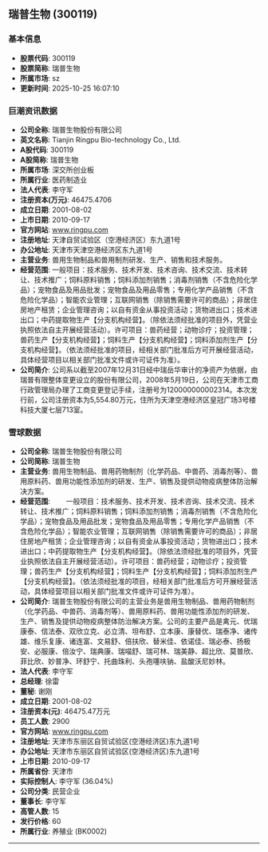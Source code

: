 ## 瑞普生物 (300119)

### 基本信息

- **股票代码**: 300119
- **股票简称**: 瑞普生物
- **所属市场**: sz
- **更新时间**: 2025-10-25 16:07:10

### 巨潮资讯数据

- **公司全称**: 瑞普生物股份有限公司
- **英文名称**: Tianjin Ringpu Bio-technology Co., Ltd.
- **A股代码**: 300119
- **A股简称**: 瑞普生物
- **所属市场**: 深交所创业板
- **所属行业**: 医药制造业
- **法人代表**: 李守军
- **注册资本(万元)**: 46475.4706
- **成立日期**: 2001-08-02
- **上市日期**: 2010-09-17
- **官方网站**: www.ringpu.com
- **注册地址**: 天津自贸试验区（空港经济区）东九道1号
- **办公地址**: 天津市天津空港经济区东九道1号
- **主营业务**: 兽用生物制品和兽用制剂研发、生产、销售和技术服务。
- **经营范围**: 一般项目：技术服务、技术开发、技术咨询、技术交流、技术转让、技术推广；饲料原料销售；饲料添加剂销售；消毒剂销售（不含危险化学品）；宠物食品及用品批发；宠物食品及用品零售；专用化学产品销售（不含危险化学品）；智能农业管理；互联网销售（除销售需要许可的商品）；非居住房地产租赁；企业管理咨询；以自有资金从事投资活动；货物进出口；技术进出口；中药提取物生产【分支机构经营】。（除依法须经批准的项目外，凭营业执照依法自主开展经营活动）。许可项目：兽药经营；动物诊疗；投资管理；兽药生产【分支机构经营】；饲料生产【分支机构经营】；饲料添加剂生产【分支机构经营】。（依法须经批准的项目，经相关部门批准后方可开展经营活动，具体经营项目以相关部门批准文件或许可证件为准）。
- **公司简介**: 公司系以截至2007年12月31日经中瑞岳华审计的净资产为依据，由瑞普有限整体变更设立的股份有限公司，2008年5月19日，公司在天津市工商行政管理局办理了工商变更登记手续，注册号为120000000002314。本次发行前，公司注册资本为5,554.80万元，住所为天津空港经济区皇冠广场3号楼科技大厦七层713室。

### 雪球数据

- **公司全称**: 瑞普生物股份有限公司
- **公司简称**: 瑞普生物
- **主营业务**: 兽用生物制品、兽用药物制剂（化学药品、中兽药、消毒剂等）、兽用原料药、兽用功能性添加剂的研发、生产、销售及提供动物疫病整体防治解决方案。
- **经营范围**: 　　一般项目：技术服务、技术开发、技术咨询、技术交流、技术转让、技术推广；饲料原料销售；饲料添加剂销售；消毒剂销售（不含危险化学品）；宠物食品及用品批发；宠物食品及用品零售；专用化学产品销售（不含危险化学品）；智能农业管理；互联网销售（除销售需要许可的商品）；非居住房地产租赁；企业管理咨询；以自有资金从事投资活动；货物进出口；技术进出口；中药提取物生产【分支机构经营】。（除依法须经批准的项目外，凭营业执照依法自主开展经营活动）。许可项目：兽药经营；动物诊疗；投资管理；兽药生产【分支机构经营】；饲料生产【分支机构经营】；饲料添加剂生产【分支机构经营】。（依法须经批准的项目，经相关部门批准后方可开展经营活动，具体经营项目以相关部门批准文件或许可证件为准）。
- **公司简介**: 瑞普生物股份有限公司的主营业务是兽用生物制品、兽用药物制剂（化学药品、中兽药、消毒剂等）、兽用原料药、兽用功能性添加剂的研发、生产、销售及提供动物疫病整体防治解决方案。公司的主要产品是禽元、优瑞康泰、信法泰、双欣立克、必立清、坦布舒、立本康、康替优、瑞泰净、诸传雄、维乐复康、诸连富、文易舒、倍扶欣、替米佳、依诺佳、瑞必泰、扬极安、必服康、倍汝宁、瑞典康、瑞喵舒、瑞可林、瑞美静、超比欣、莫普欣、菲比欣、妙普净、环舒宁、托曲珠利、头孢噻呋钠、盐酸沃尼妙林。
- **法人代表**: 李守军
- **总经理**: 徐雷
- **董秘**: 谢刚
- **成立日期**: 2001-08-02
- **注册资本(元)**: 46475.47万元
- **员工人数**: 2900
- **官方网站**: www.ringpu.com
- **注册地址**: 天津市东丽区自贸试验区(空港经济区)东九道1号
- **办公地址**: 天津市东丽区自贸试验区(空港经济区)东九道1号
- **上市日期**: 2010-09-17
- **所属省份**: 天津市
- **实际控制人**: 李守军 (36.04%)
- **公司分类**: 民营企业
- **董事长**: 李守军
- **高管人数**: 15
- **发行价格**: 60
- **所属行业**: 养殖业 (BK0002)

---